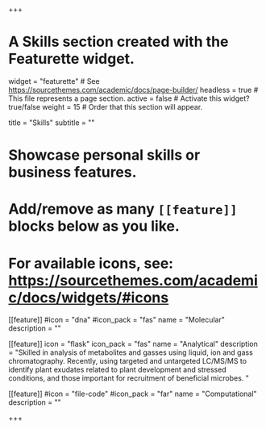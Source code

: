 +++
# A Skills section created with the Featurette widget.
widget = "featurette"  # See https://sourcethemes.com/academic/docs/page-builder/
headless = true  # This file represents a page section.
active = false  # Activate this widget? true/false
weight = 15  # Order that this section will appear.

title = "Skills"
subtitle = ""

# Showcase personal skills or business features.
# 
# Add/remove as many `[[feature]]` blocks below as you like.
# 
# For available icons, see: https://sourcethemes.com/academic/docs/widgets/#icons

  
[[feature]]
  #icon = "dna"
  #icon_pack = "fas"
  name = "Molecular"
  description = "" 
  
[[feature]]
  icon = "flask"
  icon_pack = "fas"
  name = "Analytical"
  description = "Skilled in analysis of metabolites and gasses using liquid, ion and gass chromatography. Recently, using targeted and untargeted LC/MS/MS to identify plant exudates related to plant development and stressed conditions, and those important for recruitment of beneficial microbes. " 
  
[[feature]]
  #icon = "file-code"
  #icon_pack = "far"
  name = "Computational"
  description = ""

+++
